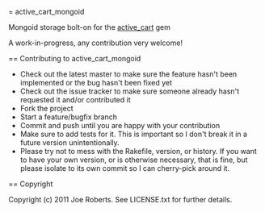= active_cart_mongoid

Mongoid storage bolt-on for the [active_cart](http://github.com/madpilot/active_cart) gem

A work-in-progress, any contribution very welcome!

== Contributing to active_cart_mongoid
 
* Check out the latest master to make sure the feature hasn't been implemented or the bug hasn't been fixed yet
* Check out the issue tracker to make sure someone already hasn't requested it and/or contributed it
* Fork the project
* Start a feature/bugfix branch
* Commit and push until you are happy with your contribution
* Make sure to add tests for it. This is important so I don't break it in a future version unintentionally.
* Please try not to mess with the Rakefile, version, or history. If you want to have your own version, or is otherwise necessary, that is fine, but please isolate to its own commit so I can cherry-pick around it.

== Copyright

Copyright (c) 2011 Joe Roberts. See LICENSE.txt for
further details.

